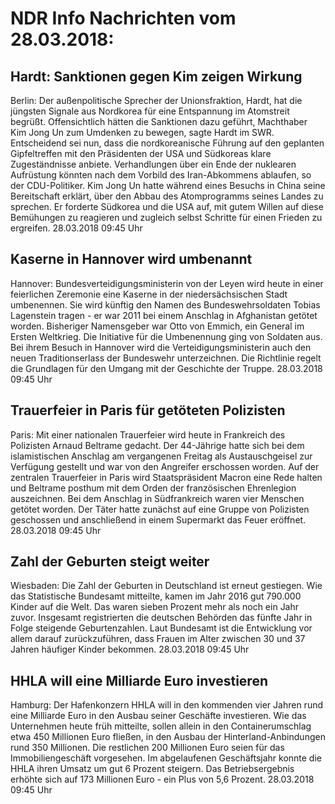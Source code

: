 # NDR Info Nachrichten vom 28.03.2018:


## Hardt: Sanktionen gegen Kim zeigen Wirkung
Berlin: Der außenpolitische Sprecher der Unionsfraktion, Hardt, hat die jüngsten Signale aus Nordkorea für eine Entspannung im Atomstreit begrüßt. Offensichtlich hätten die Sanktionen dazu geführt, Machthaber Kim Jong Un zum Umdenken zu bewegen, sagte Hardt im SWR. Entscheidend sei nun, dass die nordkoreanische Führung auf den geplanten Gipfeltreffen mit den Präsidenten der USA und Südkoreas klare Zugeständnisse anbiete. Verhandlungen über ein Ende der nuklearen Aufrüstung könnten nach dem Vorbild des Iran-Abkommens ablaufen, so der CDU-Politiker. Kim Jong Un hatte während eines Besuchs in China seine Bereitschaft erklärt, über den Abbau des Atomprogramms seines Landes zu sprechen. Er forderte Südkorea und die USA auf, mit gutem Willen auf diese Bemühungen zu reagieren und zugleich selbst Schritte für einen Frieden zu ergreifen. 28.03.2018 09:45 Uhr 

## Kaserne in Hannover wird umbenannt
Hannover: Bundesverteidigungsministerin von der Leyen wird heute in einer feierlichen Zeremonie eine Kaserne in der niedersächsischen Stadt umbenennen. Sie wird künftig den Namen des Bundeswehrsoldaten Tobias Lagenstein tragen - er war 2011 bei einem Anschlag in Afghanistan getötet worden. Bisheriger Namensgeber war Otto von Emmich, ein General im Ersten Weltkrieg. Die Initiative für die Umbenennung ging von Soldaten aus. Bei ihrem Besuch in Hannover wird die Verteidigungsministerin auch den neuen Traditionserlass der Bundeswehr unterzeichnen. Die
Richtlinie regelt die Grundlagen für den Umgang mit der Geschichte der Truppe. 28.03.2018 09:45 Uhr 

## Trauerfeier in Paris für getöteten Polizisten
Paris: Mit einer nationalen Trauerfeier wird heute in Frankreich des Polizisten Arnaud Beltrame gedacht. Der 44-Jährige hatte sich bei dem islamistischen Anschlag am vergangenen Freitag als Austauschgeisel zur Verfügung gestellt und war von den Angreifer erschossen worden. Auf der zentralen Trauerfeier in Paris wird Staatspräsident Macron eine Rede halten und Beltrame posthum mit dem Orden der französischen Ehrenlegion auszeichnen. Bei dem Anschlag in Südfrankreich waren vier Menschen getötet worden. Der Täter hatte zunächst auf eine Gruppe von Polizisten geschossen und anschließend in einem Supermarkt das Feuer eröffnet. 28.03.2018 09:45 Uhr 

## Zahl der Geburten steigt weiter
Wiesbaden: Die Zahl der Geburten in Deutschland ist erneut gestiegen. Wie das Statistische Bundesamt mitteilte, kamen im Jahr 2016 gut 790.000 Kinder auf die Welt. Das waren sieben Prozent mehr als noch ein Jahr zuvor. Insgesamt registrierten die deutschen Behörden das fünfte Jahr in Folge steigende Geburtenzahlen. Laut Bundesamt ist die Entwicklung vor allem darauf zurückzuführen, dass Frauen im Alter zwischen 30 und 37 Jahren häufiger Kinder bekommen. 28.03.2018 09:45 Uhr 

## HHLA will eine Milliarde Euro investieren
Hamburg: Der Hafenkonzern HHLA will in den kommenden vier Jahren rund eine Milliarde Euro in den Ausbau seiner Geschäfte investieren. Wie das Unternehmen heute früh mitteilte, sollen allein in den Containerumschlag etwa 450 Millionen Euro fließen, in den Ausbau der
Hinterland-Anbindungen rund 350 Millionen. Die restlichen 200 Millionen Euro seien für das Immobiliengeschäft vorgesehen. Im abgelaufenen Geschäftsjahr konnte die HHLA ihren Umsatz um gut 6 Prozent steigern. Das Betriebsergebnis erhöhte sich auf 173 Millionen Euro - ein Plus von 5,6 Prozent. 28.03.2018 09:45 Uhr 
